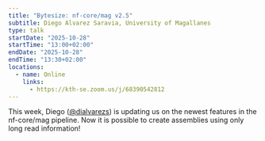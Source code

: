 ```yaml
---
title: "Bytesize: nf-core/mag v2.5"
subtitle: Diego Alvarez Saravia, University of Magallanes
type: talk
startDate: "2025-10-28"
startTime: "13:00+02:00"
endDate: "2025-10-28"
endTime: "13:30+02:00"
locations:
  - name: Online
    links:
      - https://kth-se.zoom.us/j/68390542812
---
```


This week, Diego ([@dialvarezs](https://github.com/dialvarezs)) is updating us on the newest features in the nf-core/mag pipeline. Now it is possible to create assemblies using only long read information!
